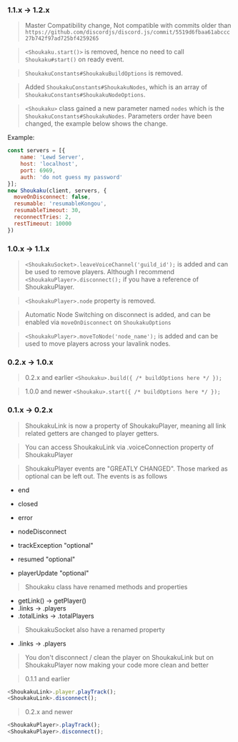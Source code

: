 ### 1.1.x -> 1.2.x
> Master Compatibility change, Not compatible with commits older than `https://github.com/discordjs/discord.js/commit/5519d6fbaa61abccc27b742f97ad725bf4259265`

> `<Shoukaku.start()>` is removed, hence no need to call `Shoukaku#start()` on ready event.

> `ShoukakuConstants#ShoukakuBuildOptions` is removed.

> Added `ShoukakuConstants#ShoukakuNodes`, which is an array of `ShoukakuConstants#ShoukakuNodeOptions`.

> `<Shoukaku>` class gained a new parameter named `nodes` which is the `ShoukakuConstants#ShoukakuNodes`. Parameters order have been changed, the example below shows the change.

Example:
```js
const servers = [{
    name: 'Lewd Server',
    host: 'localhost',
    port: 6969,
    auth: 'do not guess my password'
}];
new Shoukaku(client, servers, {
  moveOnDisconnect: false,
  resumable: 'resumableKongou',
  resumableTimeout: 30,
  reconnectTries: 2,
  restTimeout: 10000
})
```

### 1.0.x -> 1.1.x 
> `<ShoukakuSocket>.leaveVoiceChannel('guild_id');` is added and can be used to remove players. Although I recommend `<ShoukakuPlayer>.disconnect();` if you have a reference of ShoukakuPlayer.

> `<ShoukakuPlayer>.node` property is removed.

> Automatic Node Switching on disconnect is added, and can be enabled via `moveOnDisconnect` on `ShoukakuOptions`

> `<ShoukakuPlayer>.moveToNode('node_name');` is added and can be used to move players across your lavalink nodes.

### 0.2.x -> 1.0.x 
> 0.2.x and earlier `<Shoukaku>.build({ /* buildOptions here */ });`

> 1.0.0 and newer `<Shoukaku>.start({ /* buildOptions here */ });`

### 0.1.x -> 0.2.x 
> ShoukakuLink is now a property of ShoukakuPlayer, meaning all link related getters are changed to player getters.

> You can access ShoukakuLink via .voiceConnection property of ShoukakuPlayer

> ShoukakuPlayer events are "GREATLY CHANGED". Those marked as optional can be left out.
The events is as follows
- end
- closed
- error
- nodeDisconnect

- trackException "optional"
- resumed "optional"
- playerUpdate "optional"

> Shoukaku class have renamed methods and properties
- getLink() -> getPlayer()
- .links -> .players
- .totalLinks -> .totalPlayers

> ShoukakuSocket also have a renamed property
- .links -> .players

> You don't disconnect / clean the player on ShoukakuLink but on ShoukakuPlayer now making your code more clean and better

> 0.1.1 and earlier
```js
<ShoukakuLink>.player.playTrack();
<ShoukakuLink>.disconnect();
```

> 0.2.x and newer
```js
<ShoukakuPlayer>.playTrack();
<ShoukakuPlayer>.disconnect();
```
